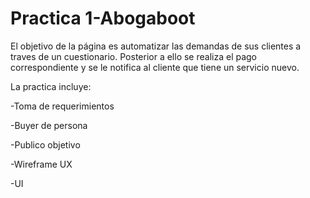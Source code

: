 # Practica 1-Abogaboot
El objetivo de la página es automatizar las demandas de sus clientes a traves de un cuestionario. Posterior a ello se realiza el pago correspondiente y se le notifica al cliente que tiene un servicio nuevo. 

La practica incluye: 

-Toma de requerimientos

-Buyer de persona

-Publico objetivo

-Wireframe UX

-UI
